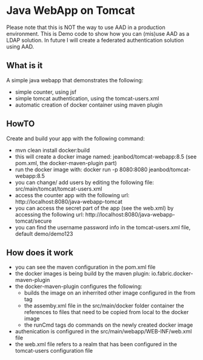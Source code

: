 # Java WebApp on Tomcat

Please note that this is NOT the way to use AAD in a production environment.
This is Demo code to show how you can (mis)use AAD as a LDAP solution.
In future I will create a federated authentication solution using AAD.

## What is it

A simple java webapp that demonstrates the following:
* simple counter, using jsf 
* simple tomcat authentication, using the tomcat-users.xml 
* automatic creation of docker container using maven plugin

## HowTO

Create and build your app with the following command:
* mvn clean install docker:build
* this will create a docker image named: jeanbod/tomcat-webapp:8.5 (see pom.xml, the docker-maven-plugin part)
* run the docker image with:  docker run -p 8080:8080 jeanbod/tomcat-webapp:8.5
* you can change/ add users by editing the following file:  src/main/tomcat/tomcat-users.xml 
* access the counter app with the following url: http://localhost:8080/java-webapp-tomcat
* you can access the secret part of the app (see the web.xml) by accessing the following url: http://localhost:8080/java-webapp-tomcat/secure
* you can find the username password info in the tomcat-users.xml file, default demo/demo123

## How does it work

* you can see the maven configuration in the pom.xml file
* the docker images is being build by the maven plugin: io.fabric.docker-maven-plugin
* the docker-maven-plugin configures the following:
  * builds the image on an inherrited other image configured in the from tag
  * the assemby.xml file in the src/main/docker folder container the references to files that need to be copied from local to the docker image
  * the runCmd tags do commands on the newly created docker image 
* authenication is configured in the src/main/webapp/WEB-INF/web.xml file
* the web.xml file refers to a realm that has been configured in the tomcat-users configuration file
